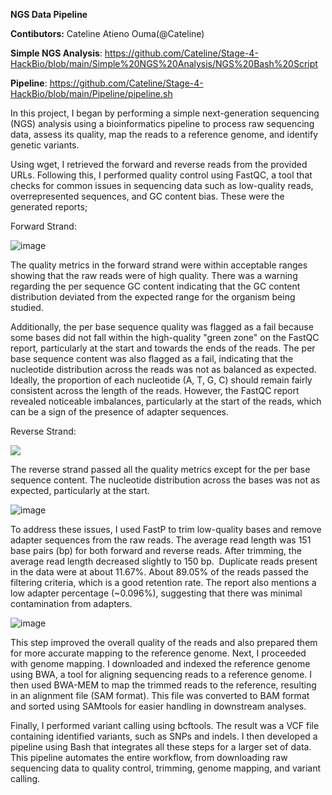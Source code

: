 **NGS Data Pipeline**

**Contibutors:** Cateline Atieno Ouma(@Cateline)

**Simple NGS Analysis**: https://github.com/Cateline/Stage-4-HackBio/blob/main/Simple%20NGS%20Analysis/NGS%20Bash%20Script

**Pipeline**: https://github.com/Cateline/Stage-4-HackBio/blob/main/Pipeline/pipeline.sh

In this project, I began by performing a simple next-generation sequencing (NGS) analysis using a bioinformatics pipeline to process raw sequencing data, assess its quality, map the reads to a reference genome, and identify genetic variants.

Using wget, I retrieved the forward and reverse reads from the provided URLs. Following this, I performed quality control using FastQC, a tool that checks for common issues in sequencing data such as low-quality reads, overrepresented sequences, and GC content bias. These were the generated reports;

Forward Strand:

![image](https://github.com/user-attachments/assets/3b900814-48f2-4204-91da-39526e52eada)


The quality metrics in the forward strand were within acceptable ranges showing that the raw reads were of high quality. There was a warning regarding the per sequence GC content indicating that the GC content distribution deviated from the expected range for the organism being studied.

Additionally, the per base sequence quality was flagged as a fail because some bases did not fall within the high-quality "green zone" on the FastQC report, particularly at the start and towards the ends of the reads. The per base sequence content was also flagged as a fail, indicating that the nucleotide distribution across the reads was not as balanced as expected. Ideally, the proportion of each nucleotide (A, T, G, C) should remain fairly consistent across the length of the reads. However, the FastQC report revealed noticeable imbalances, particularly at the start of the reads, which can be a sign of the presence of adapter sequences.

Reverse Strand:

![](file:///C:/Users/ADMINI~1/AppData/Local/Temp/msohtmlclip1/01/clip_image004.png)

The reverse strand passed all the quality metrics except for the per base sequence content. The nucleotide distribution across the bases was not as expected, particularly at the start.

![image](https://github.com/user-attachments/assets/2e6bf849-1a27-4893-a04d-7f8aff0bfddd)

To address these issues, I used FastP to trim low-quality bases and remove adapter sequences from the raw reads. The average read length was 151 base pairs (bp) for both forward and reverse reads. After trimming, the average read length decreased slightly to 150 bp.  Duplicate reads present in the data were at about 11.67%. About 89.05% of the reads passed the filtering criteria, which is a good retention rate. The report also mentions a low adapter percentage (~0.096%), suggesting that there was minimal contamination from adapters.

![image](https://github.com/user-attachments/assets/becb5a78-6e78-4432-84a8-f5249add8a81)


This step improved the overall quality of the reads and also prepared them for more accurate mapping to the reference genome. Next, I proceeded with genome mapping. I downloaded and indexed the reference genome using BWA, a tool for aligning sequencing reads to a reference genome. I then used BWA-MEM to map the trimmed reads to the reference, resulting in an alignment file (SAM format). This file was converted to BAM format and sorted using SAMtools for easier handling in downstream analyses.

Finally, I performed variant calling using bcftools. The result was a VCF file containing identified variants, such as SNPs and indels. I then developed a pipeline using Bash that integrates all these steps for a larger set of data. This pipeline automates the entire workflow, from downloading raw sequencing data to quality control, trimming, genome mapping, and variant calling.
